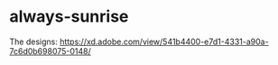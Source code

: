 # always-sunrise

The designs:
https://xd.adobe.com/view/541b4400-e7d1-4331-a90a-7c6d0b698075-0148/
